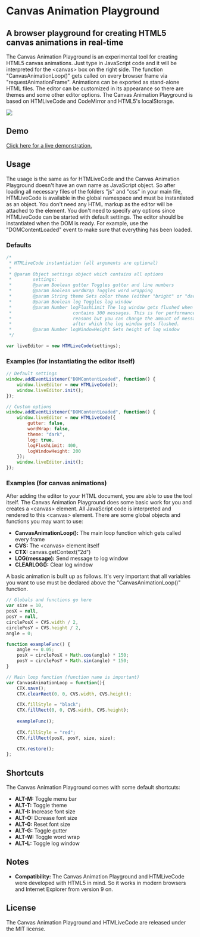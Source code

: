 Canvas Animation Playground
===========================

## A browser playground for creating HTML5 canvas animations in real-time

The Canvas Animation Playground is an experimental tool for creating HTML5 canvas animations. Just type in JavaScript code and it will be interpreted for the &lt;canvas&gt; box on the right side. The function "CanvasAnimationLoop()" gets called on every browser frame via "requestAnimationFrame". Animations can be exported as stand-alone HTML files. The editor can be customized in its appearance so there are themes and some other editor options. The Canvas Animation Playground is based on HTMLiveCode and CodeMirror and HTML5's localStorage.

<img src="http://matthias-schuetz.github.com/canvas-animation-playground/canvas-animation-playground.png" />

## Demo
<a href="http://htmlivecode.com/canvas-animation-playground">Click here for a live demonstration.</a>

## Usage

The usage is the same as for HTMLiveCode and the Canvas Animation Playground doesn't have an own name as JavaScript object. So after loading all necessary files of the folders "js" and "css" in your main file, HTMLiveCode is available in the global namespace and must be instantiated as an object. You don't need any HTML markup as the editor will be attached to the <body> element. You don't need to specify any options since HTMLiveCode can be started with default settings. The editor should be instantiated when the DOM is ready. For example, use the "DOMContentLoaded" event to make sure that everything has been loaded.

### Defaults

```javascript
/*
 * HTMLiveCode instantiation (all arguments are optional)
 * 
 * @param Object settings object which contains all options
 *        settings:
 *        @param Boolean gutter Toggles gutter and line numbers
 *        @param Boolean wordWrap Toggles word wrapping
 *        @param String theme Sets color theme (either "bright" or "dark")
 *        @param Boolean log Toggles log window
 *        @param Number logFlushLimit The log window gets flushed when it
 *                       contains 300 messages. This is for performance
 *                       reasons but you can change the amount of messages
 *                       after which the log window gets flushed.
 *        @param Number logWindowHeight Sets height of log window
 */

var liveEditor = new HTMLiveCode(settings);
```

### Examples (for instantiating the editor itself)

```javascript
// Default settings
window.addEventListener("DOMContentLoaded", function() {
	window.liveEditor = new HTMLiveCode();
	window.liveEditor.init();
});

// Custom options
window.addEventListener("DOMContentLoaded", function() {
	window.liveEditor = new HTMLiveCode({
		gutter: false,
		wordWrap: false,
		theme: "dark",
		log: true,
		logFlushLimit: 400,
		logWindowHeight: 200
	});
	window.liveEditor.init();
});
```

### Examples (for canvas animations)

After adding the editor to your HTML document, you are able to use the tool itself. The Canvas Animation Playground does some basic work for you and creates a &lt;canvas&gt; element. All JavaScript code is interpreted and rendered to this &lt;canvas&gt; element. There are some global objects and functions you may want to use:

* **CanvasAnimationLoop():** The main loop function which gets called every frame
* **CVS:** The &lt;canvas&gt; element itself
* **CTX:** canvas.getContext("2d")
* **LOG(message):** Send message to log window
* **CLEARLOG():** Clear log window

A basic animation is built up as follows. It's very important that all variables you want to use must be declared above the "CanvasAnimationLoop()" function.

```javascript
// Globals and functions go here
var size = 10,
posX = null,
posY = null,
circlePosX = CVS.width / 2,
circlePosY = CVS.height / 2,
angle = 0;

function exampleFunc() {
	angle += 0.05;
	posX = circlePosX + Math.cos(angle) * 150;
	posY = circlePosY + Math.sin(angle) * 150;
}

// Main loop function (function name is important)
var CanvasAnimationLoop = function(){
	CTX.save();
	CTX.clearRect(0, 0, CVS.width, CVS.height);

	CTX.fillStyle = "black";
	CTX.fillRect(0, 0, CVS.width, CVS.height);
	
	exampleFunc();
	
	CTX.fillStyle = "red";
	CTX.fillRect(posX, posY, size, size);

	CTX.restore();
};
```

## Shortcuts
The Canvas Animation Playground comes with some default shortcuts:

* **ALT-M:** Toggle menu bar
* **ALT-T:** Toggle theme
* **ALT-I:** Increase font size
* **ALT-O:** Dcrease font size
* **ALT-0:** Reset font size
* **ALT-G:** Toggle gutter
* **ALT-W:** Toggle word wrap
* **ALT-L:** Toggle log window

## Notes
* **Compatibility:** The Canvas Animation Playground and HTMLiveCode were developed with HTML5 in mind. So it works in modern browsers and Internet Explorer from version 9 on.

## License

The Canvas Animation Playground and HTMLiveCode are released under the MIT license.